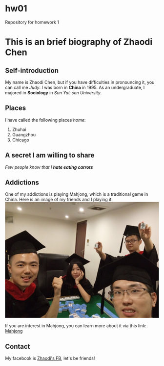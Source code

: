 # hw01
Repository for homework 1

# This is an brief biography of Zhaodi Chen

## Self-introduction

My name is Zhaodi Chen, but if you have difficulties in pronouncing it, you can call me _Judy_. I was born in **China** in 1995. As an undergraduate, I majored in **Sociology** in _Sun Yat-sen University_.

## Places

I have called the following places _home_:
1. Zhuhai
1. Guangzhou
1. Chicago

## A secret I am willing to share

_Few people know that I **hate eating carrots**_

## Addictions

One of my addictions is playing Mahjong, which is a traditional game in China.
Here is an image of my friends and I playing it:
![Image of Mahjong](https://github.com/ZhaodiChen/myrepo/blob/master/Mahjong.png)

If you are interest in Mahjong, you can learn more about it via this link:
[Mahjong](https://en.wikipedia.org/wiki/Mahjong)

## Contact

My facebook is [Zhaodi's FB](https://www.facebook.com/profile.php?id=100009971982676), let's be friends!

